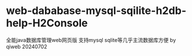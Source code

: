 # web-dababase-mysql-sqilite-h2db-help-H2Console
全能java数据库管理web网页版 支持mysql sqlite等几乎主流数据库方便 by qiweb 20240702
